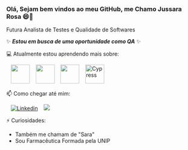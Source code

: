 ### Olá, Sejam bem vindos ao meu GitHub, me Chamo Jussara Rosa 😄👋
Futura Analista de Testes e Qualidade de Softwares

✨ ***Estou em busca de uma oportunidade como QA*** ✨

💻 Atualmente estou aprendendo mais sobre:

<div style="display: inline">
  
  &nbsp;&nbsp;&nbsp;<img widht="50" height="50" src="https://cdn.jsdelivr.net/gh/devicons/devicon/icons/vscode/vscode-original-wordmark.svg" />
  &nbsp;&nbsp;&nbsp;<img widht="50" height="50" src="https://cdn.jsdelivr.net/gh/devicons/devicon/icons/javascript/javascript-original.svg" />
  &nbsp;&nbsp;&nbsp;<img widht="50" height="50" src="https://cdn.jsdelivr.net/gh/devicons/devicon/icons/cucumber/cucumber-plain.svg" />
  &nbsp;&nbsp;&nbsp;<img alt="Cypress" height="50" width="50" src="https://raw.githubusercontent.com/simple-icons/simple-icons/6e46ec1fc23b60c8fd0d2f2ff46db82e16dbd75f/icons/cypress.svg">
  
  
  </div>

📫 Como chegar até mim:

&nbsp;&nbsp;&nbsp;[![Linkedin](https://img.shields.io/badge/linkedin-%230077B5.svg?style=for-the-badge&logo=Linkedin&logoColor=white)](https://linkedin.com/in/jussara-rosa)&nbsp;&nbsp;&nbsp;
<a href = "mailto:contato@jussarar308"><img src="https://img.shields.io/badge/Gmail-D14836?style=for-the-badge&logo=gmail&logoColor=white" target="_blank"></a>

⚡ Curiosidades:
- Também me chamam de "Sara"
- Sou Farmacêutica Formada pela UNIP

